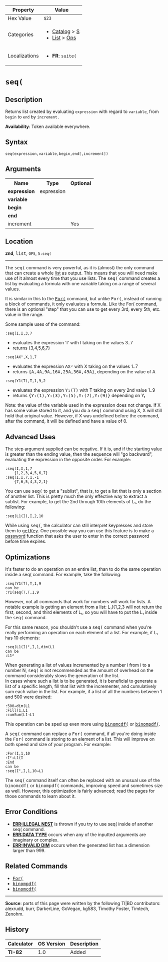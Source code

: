 | Property      | Value |
|---------------|-------|
| Hex Value     | `$23`|
| Categories    | <ul><li>[Catalog](<../categories/Catalog.md>) > [S](<../categories/Catalog.md#S>)</li><li>[List](<../categories/List.md>) > [Ops](<../categories/List.md#Ops>)</li></ul> |
| Localizations | <ul><li><b>FR</b>: `suite(`</li></ul> |

# `seq(`

## Description
Returns list created by evaluating `expression` with regard to `variable`, from `begin` to `end` by `increment.`


<b>Availability</b>: Token available everywhere.

## Syntax
`seq(expression,variable,begin,end[,increment])`

## Arguments
<table>
<tr><th>Name</th><th>Type</th><th>Optional</th></tr>

<tr><td><b>expression</b></td><td>expression</td><td></td></tr>

<tr><td><b>variable</b></td><td></td><td></td></tr>

<tr><td><b>begin</b></td><td></td><td></td></tr>

<tr><td><b>end</b></td><td></td><td></td></tr>

<tr><td>increment</td><td></td><td>Yes</td></tr>

</table>

## Location
<tt><kbd><b>2nd</b></kbd></tt>, <kbd>list</kbd>, `OPS`, `5:seq(`
<hr>

The <tt>seq(</tt> command is very powerful, as it is (almost) the only command that can create a whole [list](list.md) as output. This means that you will need make use of it almost every time that you use lists. The <tt>seq(</tt> command creates a list by evaluating a formula with one variable taking on a range of several values.

It is similar in this to the <tt><a href="For(.md">For(</a></tt> command, but unlike <tt>For(</tt>, instead of running a block of commands, it only evaluates a formula. Like the For( command, there is an optional "step" that you can use to get every 3rd, every 5th, etc. value in the range.

Some sample uses of the command:

```ti-basic
:seq(I,I,3,7
```

*   evaluates the expression 'I' with I taking on the values 3..7
*   returns {3,4,5,6,7}

```ti-basic
:seq(AX²,X,1,7
```

*   evaluates the expression <tt>AX²</tt> with X taking on the values 1..7
*   returns <tt>{A,4A,9A,16A,25A,36A,49A}</tt>, depending on the value of A

```ti-basic
:seq(Y1(T),T,1,9,2
```

*   evaluates the expression <tt>Y₁(T)</tt> with T taking on every 2nd value 1..9
*   returns <tt>{Y₁(1),Y₁(3),Y₁(5),Y₁(7),Y₁(9)}</tt> depending on Y₁

Note: the value of the variable used in the expression does not change. If X has some value stored to it, and you do a <tt>seq(</tt> command using X, X will still hold that original value. However, if X was undefined before the command, after the command, it will be defined and have a value of 0.

## Advanced Uses

The step argument supplied can be negative. If it is, and if the starting value is greater than the ending value, then the sequence will "go backward", evaluating the expression in the opposite order. For example:

```ti-basic
:seq(I,I,1,7
    {1,2,3,4,5,6,7}
:seq(I,I,7,1,-1
    {7,6,5,4,3,2,1}
```

You can use <tt>seq(</tt> to get a "sublist", that is, to get a list that is only a section of another list. This is pretty much the only effective way to extract a sublist. For example, to get the 2nd through 10th elements of L₁, do the following:

```ti-basic
:seq(L1(I),I,2,10
```

While using <tt>seq(</tt>, the calculator can still interpret keypresses and store them to <tt><a href="getKey.md">getKey</a></tt>. One possible way you can use this feature is to make a [password](protection#hash) function that asks the user to enter in the correct password before time expires.

## Optimizations

It's faster to do an operation on an entire list, than to do the same operation inside a seq( command. For example, take the following:

```ti-basic
:seq(Y1(T),T,1,9
can be
:Y1(seq(T,T,1,9
```

However, not all commands that work for numbers will work for lists. A notable example is getting an element from a list: L₁({1,2,3 will not return the first, second, and third elements of L₁, so you will have to put the L₁ inside the <tt>seq(</tt> command.

For this same reason, you shouldn't use a <tt>seq(</tt> command when you're really performing an operation on each element of a list. For example, if L₁ has 10 elements:

```ti-basic
:seq(L1(I)²,I,1,dim(L1
can be
:L1²
```

When generating a list of values incremented by a number i from i to a number N, <tt>seq(</tt> is not recommended as the amount of overhead on the command considerably slows the generation of the list.  
In cases where such a list is to be generated, it is beneficial to generate a list of a specific length, fill that list with the incrementer, and cumulatively sum each value in the list. For example, if a list of all the numbers between 1 and 500 were desired:

```ti-basic
:500→dim(L1
:Fill(1,L1
:cumSum(L1→L1
```

This operation can be sped up even more using <tt><a href="binomcdf(.md">binomcdf(</a></tt> or <tt><a href="binompdf(.md">binompdf(</a></tt>.

A <tt>seq(</tt> command can replace a <tt>For(</tt> command, if all you're doing inside the <tt>For(</tt> command is storing to an element of a list. This will improve on both speed and size of your program. For example:

```ti-basic
:For(I,1,10
:I²→L1(I
:End
can be
:seq(I²,I,1,10→L1
```

The <tt>seq(</tt> command itself can often be replaced with an unusual use of the <tt>binomcdf(</tt> or <tt>binompdf(</tt> commands, improving speed and sometimes size as well. However, this optimization is fairly advanced; read the pages for those commands to learn about it.

## Error Conditions

*   **[ERR:ILLEGAL NEST](errors#illegalnest)** is thrown if you try to use seq( inside of another seq( command.
*   **[ERR:DATA TYPE](errors#datatype)** occurs when any of the inputted arguments are imaginary or complex.
*   **[ERR:INVALID DIM](errors#invaliddim)** occurs when the generated list has a dimension larger than 999.

## Related Commands

*   <tt><a href="For(.md">For(</a></tt>
*   <tt><a href="binompdf(.md">binompdf(</a></tt>
*   <tt><a href="binomcdf(.md">binomcdf(</a></tt>

* * *

**Source**: parts of this page were written by the following TI|BD contributors: alexrudd, burr, DarkerLine, GoVegan, kg583, Timothy Foster, Timtech, Zenohm.

## History
| Calculator | OS Version | Description |
|------------|------------|-------------|
| <b>TI-82</b> | 1.0 | Added |


